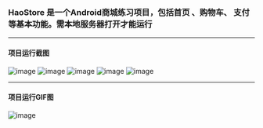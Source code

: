 ### HaoStore 是一个Android商城练习项目，包括首页 、购物车、 支付等基本功能。需本地服务器打开才能运行

<hr/>

#### 项目运行截图



![image](https://github.com/a5778874/HaoStore/blob/master/runImage/1.png)
![image](https://github.com/a5778874/HaoStore/blob/master/runImage/2.png)
![image](https://github.com/a5778874/HaoStore/blob/master/runImage/3.png)
![image](https://github.com/a5778874/HaoStore/blob/master/runImage/4.png)
![image](https://github.com/a5778874/HaoStore/blob/master/runImage/5.png)

<hr/>

#### 项目运行GIF图


![image](https://github.com/a5778874/HaoStore/blob/master/runImage/haostore.gif)